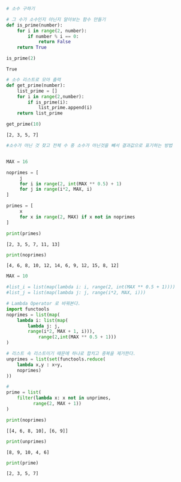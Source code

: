 

```python
# 소수 구하기
```


```python
# 그 수가 소수인지 아닌지 알아보는 함수 만들기
def is_prime(number):
    for i in range(2, number):
        if number % i == 0:
            return False
    return True
```


```python
is_prime(2)
```




    True




```python
# 소수 리스트로 모아 출력
def get_prime(number):
    list_prime = []
    for i in range(2,number):
        if is_prime(i):
            list_prime.append(i)
    return list_prime
```


```python
get_prime(10)
```




    [2, 3, 5, 7]




```python
#소수가 아닌 것 찾고 전체 수 중 소수가 아닌것을 빼서 결과값으로 표기하는 방법


MAX = 16

noprimes = [
     j
     for i in range(2, int(MAX ** 0.5) + 1)
     for j in range(i*2, MAX, i)
]

primes = [
     x 
     for x in range(2, MAX) if x not in noprimes
]

```


```python
print(primes)
```

    [2, 3, 5, 7, 11, 13]



```python
print(noprimes)
```

    [4, 6, 8, 10, 12, 14, 6, 9, 12, 15, 8, 12]



```python
MAX = 10

#list_i = list(map(lambda i: i, range(2, int(MAX ** 0.5 + 1))))
#list_j = list(map(lambda j: j, range(i*2, MAX, i)))

# Lambda Operator 로 바꿔본다.
import functools
noprimes = list(map(
    lambda i: list(map(
        lambda j: j, 
        range(i*2, MAX + 1, i))),
            range(2,int(MAX ** 0.5 + 1)))
)

# 리스트 속 리스트이기 때문에 하나로 합치고 중복을 제거한다.
unprimes = list(set(functools.reduce(
    lambda x,y : x+y, 
    noprimes)
))

# 
prime = list(
    filter(lambda x: x not in unprimes,
          range(2, MAX + 1))
)

print(noprimes)
```

    [[4, 6, 8, 10], [6, 9]]



```python
print(unprimes)
```

    [8, 9, 10, 4, 6]



```python
print(prime)
```

    [2, 3, 5, 7]



```python

```
